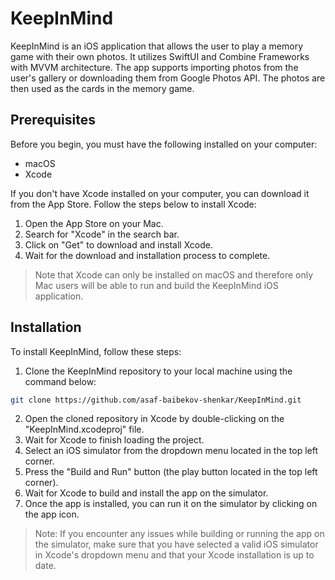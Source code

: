 # KeepInMind
KeepInMind is an iOS application that allows the user to play a memory game with their own photos. It utilizes SwiftUI and Combine Frameworks with MVVM architecture. The app supports importing photos from the user's gallery or downloading them from Google Photos API. The photos are then used as the cards in the memory game.

## Prerequisites
Before you begin, you must have the following installed on your computer:

* macOS
* Xcode

If you don't have Xcode installed on your computer, you can download it from the App Store. Follow the steps below to install Xcode:

1. Open the App Store on your Mac.
2. Search for "Xcode" in the search bar.
3. Click on "Get" to download and install Xcode.
4. Wait for the download and installation process to complete.

> Note that Xcode can only be installed on macOS and therefore only Mac users will be able to run and build the KeepInMind iOS application.

## Installation
To install KeepInMind, follow these steps:

1. Clone the KeepInMind repository to your local machine using the command below:

```bash
git clone https://github.com/asaf-baibekov-shenkar/KeepInMind.git
```

2. Open the cloned repository in Xcode by double-clicking on the "KeepInMind.xcodeproj" file.
3. Wait for Xcode to finish loading the project.
4. Select an iOS simulator from the dropdown menu located in the top left corner.
5. Press the "Build and Run" button (the play button located in the top left corner).
6. Wait for Xcode to build and install the app on the simulator.
7. Once the app is installed, you can run it on the simulator by clicking on the app icon.
> Note: If you encounter any issues while building or running the app on the simulator, make sure that you have selected a valid iOS simulator in Xcode's dropdown menu and that your Xcode installation is up to date.

